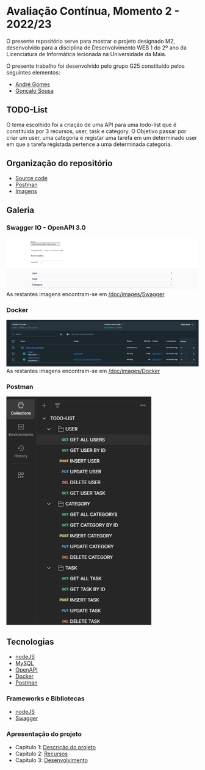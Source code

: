 # Avaliação Contínua, Momento 2 - 2022/23

O presente repositório serve para mostrar o projeto designado M2, desenvolvido para a disciplina de Desenvolvimento WEB 1 do 2º ano da Licenciatura de Informática lecionada na Universidade da Maia.

O presente trabalho foi desenvolvido pelo grupo G25 constituído pelos seguintes elementos:

- [André Gomes](https://github.com/aasfgomes)
- [Gonçalo Sousa](https://github.com/MrcWithAMouth)

## TODO-List

O tema escolhido foi a criação de uma API para uma todo-list que é constituída por 3 recursos, user, task e category. O Objetivo passar por criar um user, uma categoria e registar uma tarefa em um determinado user em que a tarefa registada pertence a uma determinada categoria.

## Organização do repositório

- [Source code](https://github.com/INF23DW1G25/REPORT_DW1_M2)
- [Postman](https://github.com/INF23DW1G25/REPORT_DW1_M2/tree/master/Postman)
- [Imagens](https://github.com/INF23DW1G25/REPORT_DW1_M2/tree/master/docs/images)

## Galeria

### Swagger IO - OpenAPI 3.0

![swagger](https://github.com/INF23DW1G25/REPORT_DW1_M2/blob/master/docs/images/Swagger/swagger_resources.png)
As restantes imagens encontram-se em [/doc/images/Swagger](https://github.com/INF23DW1G25/REPORT_DW1_M2/blob/master/docs/images/Swagger)

### Docker

![docker](https://github.com/INF23DW1G25/REPORT_DW1_M2/blob/master/docs/images/Docker/Containers.png)
As restantes imagens encontram-se em [/doc/images/Docker](https://github.com/INF23DW1G25/REPORT_DW1_M2/tree/master/docs/images/Docker)

### Postman

![postman](https://github.com/INF23DW1G25/REPORT_DW1_M2/blob/master/docs/images/Postman/postman_collection.png)

## Tecnologias

- [nodeJS](https://nodejs.org/en/)
- [MySQL](https://www.mysql.com/)
- [OpenAPI](https://swagger.io/specification/)
- [Docker](https://www.docker.com/)
- [Postman](https://www.postman.com/)

### Frameworks e Bibliotecas

- [nodeJS](https://nodejs.org/en/)
- [Swagger](https://swagger.io/)

### Apresentação do projeto

- Capitulo 1: [Descrição do projeto](docs/file1.md)
- Capitulo 2: [Recursos](docs/file2.md)
- Capitulo 3: [Desenvolvimento](docs/file3.md)
